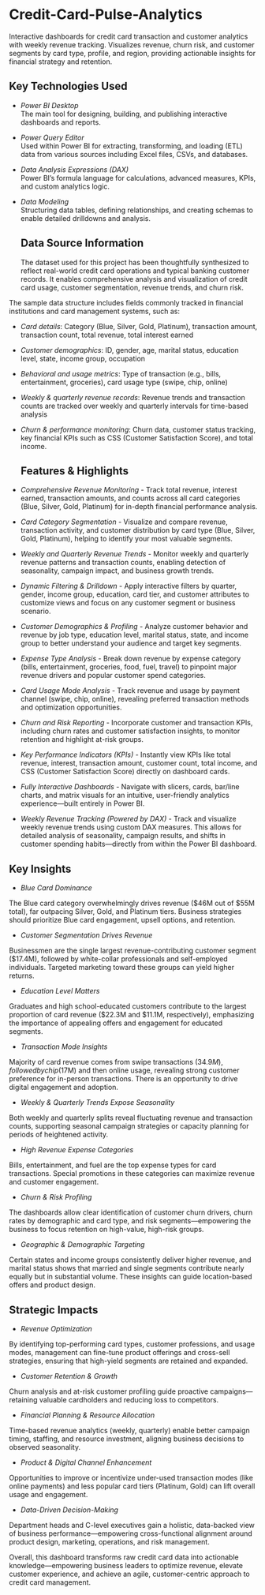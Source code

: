 # Credit-Card-Pulse-Analytics
Interactive dashboards for credit card transaction and customer analytics  with weekly revenue tracking.  Visualizes revenue, churn risk, and customer segments by card type, profile, and region, providing actionable insights for financial strategy and retention.

## Key Technologies Used

- *Power BI Desktop*  
  The main tool for designing, building, and publishing interactive dashboards and reports.

- *Power Query Editor*  
  Used within Power BI for extracting, transforming, and loading (ETL) data from various sources including Excel files, CSVs, and databases.

- *Data Analysis Expressions (DAX)*  
  Power BI’s formula language for calculations, advanced measures, KPIs, and custom analytics logic.

- *Data Modeling*  
  Structuring data tables, defining relationships, and creating schemas to enable detailed drilldowns and analysis.

  ## Data Source Information

  The dataset used for this project has been thoughtfully synthesized to reflect real-world credit card operations and typical banking customer records. It enables comprehensive analysis and visualization of credit card usage, customer segmentation, revenue trends, and churn risk.

The sample data structure includes fields commonly tracked in financial institutions and card management systems, such as:

- *Card details*:  Category (Blue, Silver, Gold, Platinum), transaction amount, transaction count, total revenue, total interest earned

- *Customer demographics*:  ID, gender, age, marital status, education level, state, income group, occupation

- *Behavioral and usage metrics*:  Type of transaction (e.g., bills, entertainment, groceries), card usage type (swipe, chip, online)

- *Weekly & quarterly revenue records*:  Revenue trends and transaction counts are tracked over weekly and quarterly intervals for time-based analysis

- *Churn & performance monitoring*:  Churn data, customer status tracking, key financial KPIs such as CSS (Customer Satisfaction Score), and total income.

  ## Features & Highlights
  
- *Comprehensive Revenue Monitoring* - Track total revenue, interest earned, transaction amounts, and counts across all card categories (Blue, Silver, Gold, Platinum) for in-depth financial performance analysis.

- *Card Category Segmentation* - Visualize and compare revenue, transaction activity, and customer distribution by card type (Blue, Silver, Gold, Platinum), helping to identify your most valuable segments.

- *Weekly and Quarterly Revenue Trends* - Monitor weekly and quarterly revenue patterns and transaction counts, enabling detection of seasonality, campaign impact, and business growth trends.

- *Dynamic Filtering & Drilldown* - Apply interactive filters by quarter, gender, income group, education, card tier, and customer attributes to customize views and focus on any customer segment or business scenario.

- *Customer Demographics & Profiling* - Analyze customer behavior and revenue by job type, education level, marital status, state, and income group to better understand your audience and target key segments.

- *Expense Type Analysis* - Break down revenue by expense category (bills, entertainment, groceries, food, fuel, travel) to pinpoint major revenue drivers and popular customer spend categories.

- *Card Usage Mode Analysis* - Track revenue and usage by payment channel (swipe, chip, online), revealing preferred transaction methods and optimization opportunities.

- *Churn and Risk Reporting* - Incorporate customer and transaction KPIs, including churn rates and customer satisfaction insights, to monitor retention and highlight at-risk groups.

- *Key Performance Indicators (KPIs)* - Instantly view KPIs like total revenue, interest, transaction amount, customer count, total income, and CSS (Customer Satisfaction Score) directly on dashboard cards.

- *Fully Interactive Dashboards* - Navigate with slicers, cards, bar/line charts, and matrix visuals for an intuitive, user-friendly analytics experience—built entirely in Power BI.

- *Weekly Revenue Tracking (Powered by DAX)* - Track and visualize weekly revenue trends using custom DAX measures. This allows for detailed analysis of seasonality, campaign results, and shifts in customer spending habits—directly from within the Power BI dashboard.

## Key Insights
- *Blue Card Dominance*
  
The Blue card category overwhelmingly drives revenue ($46M out of $55M total), far outpacing Silver, Gold, and Platinum tiers. Business strategies should prioritize Blue card engagement, upsell options, and retention.

- *Customer Segmentation Drives Revenue*
  
Businessmen are the single largest revenue-contributing customer segment ($17.4M), followed by white-collar professionals and self-employed individuals. Targeted marketing toward these groups can yield higher returns.

- *Education Level Matters*
  
Graduates and high school-educated customers contribute to the largest proportion of card revenue ($22.3M and $11.1M, respectively), emphasizing the importance of appealing offers and engagement for educated segments.

- *Transaction Mode Insights*
  
Majority of card revenue comes from swipe transactions ($34.9M), followed by chip ($17M) and then online usage, revealing strong customer preference for in-person transactions. There is an opportunity to drive digital engagement and adoption.

- *Weekly & Quarterly Trends Expose Seasonality*
  
Both weekly and quarterly splits reveal fluctuating revenue and transaction counts, supporting seasonal campaign strategies or capacity planning for periods of heightened activity.

- *High Revenue Expense Categories*
  
Bills, entertainment, and fuel are the top expense types for card transactions. Special promotions in these categories can maximize revenue and customer engagement.

- *Churn & Risk Profiling*
  
The dashboards allow clear identification of customer churn drivers, churn rates by demographic and card type, and risk segments—empowering the business to focus retention on high-value, high-risk groups.

- *Geographic & Demographic Targeting*
  
Certain states and income groups consistently deliver higher revenue, and marital status shows that married and single segments contribute nearly equally but in substantial volume. These insights can guide location-based offers and product design.

## Strategic Impacts

- *Revenue Optimization*
  
By identifying top-performing card types, customer professions, and usage modes, management can fine-tune product offerings and cross-sell strategies, ensuring that high-yield segments are retained and expanded.

- *Customer Retention & Growth*
  
Churn analysis and at-risk customer profiling guide proactive campaigns—retaining valuable cardholders and reducing loss to competitors.

- *Financial Planning & Resource Allocation*
  
Time-based revenue analytics (weekly, quarterly) enable better campaign timing, staffing, and resource investment, aligning business decisions to observed seasonality.

- *Product & Digital Channel Enhancement*
  
Opportunities to improve or incentivize under-used transaction modes (like online payments) and less popular card tiers (Platinum, Gold) can lift overall usage and engagement.

- *Data-Driven Decision-Making*
  
Department heads and C-level executives gain a holistic, data-backed view of business performance—empowering cross-functional alignment around product design, marketing, operations, and risk management.

Overall, this dashboard transforms raw credit card data into actionable knowledge—empowering business leaders to optimize revenue, elevate customer experience, and achieve an agile, customer-centric approach to credit card management.
